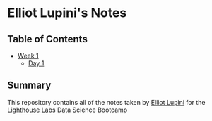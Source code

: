 # Elliot Lupini's Notes
## Table of Contents
* [Week 1](/Week_1)
    * [Day 1](/Week_1/Day_1)
## Summary
This repository contains all of the notes taken by [Elliot Lupini](https://github.com/elupini) for the [Lighthouse Labs](https://www.lighthouselabs.ca/) Data Science Bootcamp